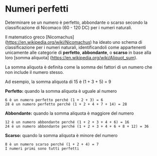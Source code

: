 # Numeri perfetti

Determinare se un numero è perfetto, abbondante o scarso secondo la classificazione di Nicomaco (60 - 120 DC) per i numeri naturali.

Il matematico greco [Nicomachus] (https://en.wikipedia.org/wiki/Nicomachus) ha ideato uno schema di classificazione per i numeri naturali, identificandoli come appartenenti unicamente alle categorie di **perfetto**, **abbondante**, o **scarso** in base alla loro [somma aliquota] (https://en.wikipedia.org/wiki/Aliquot_sum). 

La somma aliquota è definita come la somma dei fattori di un numero che non include il numero stesso. 

Ad esempio, la somma aliquota di 15 è (1 + 3 + 5) = 9

**Perfetto:** quando la somma aliquota è uguale al numero
```
6 è un numero perfetto perché (1 + 2 + 3) = 6
28 è un numero perfetto perché (1 + 2 + 4 + 7 + 14) = 28
```

**Abbondante:** quando la somma aliquota è maggiore del numero
```
12 è un numero abbondante perché (1 + 2 + 3 + 4 + 6) = 16
24 è un numero abbondante perché (1 + 2 + 3 + 4 + 6 + 8 + 12) = 36
```

**Scarso:** quando la somma aliquota è minore del numero
```
8 è un numero scarso perché (1 + 2 + 4) = 7
I numeri primi sono tutti perfetti
```
